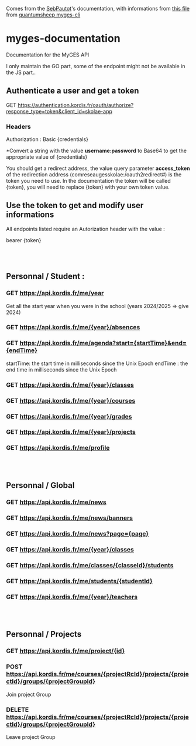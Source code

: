 Comes from the [SebPautot](https://github.com/SebPautot)'s documentation, with informations from [this file](https://github.com/quantumsheep/myges-cli/blob/master/src/ges-api.ts) from [quantumsheep myges-cli](https://github.com/quantumsheep)

# myges-documentation
Documentation for the MyGES API

I only maintain the GO part, some of the endpoint might not be available in the JS part..

## Authenticate a user and get a token
GET https://authentication.kordis.fr/oauth/authorize?response_type=token&client_id=skolae-app
### Headers
Authorization : Basic {credentials}

*Convert a string with the value <b>username:password</b> to Base64 to get the appropriate value of {credentials}

You should get a redirect address, the value query parameter <b>access_token</b> of the redirection address (comreseaugesskolae:/oauth2redirect#) is the token you need to use. In the documentation the token will be called {token}, you will need to replace {token} with your own token value.

## Use the token to get and modify user informations

All endpoints listed require an Autorization header with the value :

bearer {token}

<br><br>
## Personnal / Student :

### GET https://api.kordis.fr/me/year
Get all the start year when you were in the school (years 2024/2025 => give 2024)

### GET https://api.kordis.fr/me/{year}/absences

### GET https://api.kordis.fr/me/agenda?start={startTime}&end={endTime}
startTime: the start time in milliseconds since the Unix Epoch
endTime : the end time in milliseconds since the Unix Epoch

### GET https://api.kordis.fr/me/{year}/classes

### GET https://api.kordis.fr/me/{year}/courses

### GET https://api.kordis.fr/me/{year}/grades

### GET https://api.kordis.fr/me/{year}/projects

### GET https://api.kordis.fr/me/profile


<br><br>
## Personnal / Global

### GET https://api.kordis.fr/me/news

### GET https://api.kordis.fr/me/news/banners

### GET https://api.kordis.fr/me/news?page={page}

### GET https://api.kordis.fr/me/{year}/classes

### GET https://api.kordis.fr/me/classes/{classeId}/students

### GET https://api.kordis.fr/me/students/{studentId}

### GET https://api.kordis.fr/me/{year}/teachers


<br><br>
## Personnal / Projects

### GET https://api.kordis.fr/me/project/{id}


### POST https://api.kordis.fr/me/courses/{projectRcId}/projects/{projectId}/groups/{projectGroupId}
Join project Group
<br>

### DELETE https://api.kordis.fr/me/courses/{projectRcId}/projects/{projectId}/groups/{projectGroupId}
Leave project Group
<br>
